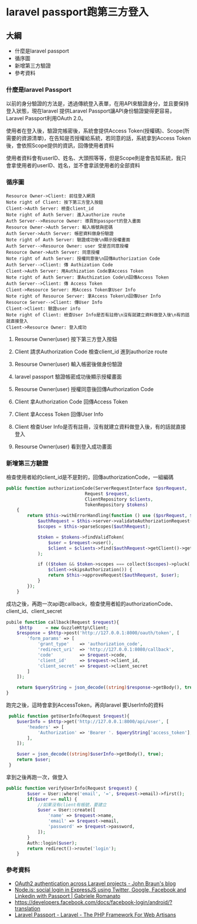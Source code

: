 # laravel passport跑第三方登入

## 大綱

- 什麼是laravel passport
- 循序圖
- 新增第三方驗證
- 參考資料

### 什麼是laravel Passport

以前的身分驗證的方法是，透過傳統登入表單，在用API來驗證身分，並且要保持登入狀態，現在laravel 提供Laravel Passport讓API身份驗證變得更容易，Laravel Passport利用OAuth 2.0。

使用者在登入後，驗證完帳密後，系統會提供Access Token(授權碼)、Scope(所需要的資源清單)，在告知是否授權給系統，若同意的話，系統拿到Access Token後，會依照Scope提供的資訊，回傳使用者資料

使用者資料會有userID、姓名、大頭照等等，但是Scope則是會告知系統，我只會拿使用者的userID、姓名，並不會拿該使用者的全部資料

### 循序圖

```sequence
Resource Owner->Client: 前往登入網頁
Note right of Client: 按下第三方登入按鈕
Client->Auth Server: 檢查client_id
Note right of Auth Server: 進入authorize route
Auth Server-->Resource Owner: 導頁到passport的登入畫面
Resource Owner->Auth Server: 輸入帳號與密碼
Auth Server->Auth Server: 帳密資料做身份驗證
Note right of Auth Server: 驗證成功後\n顯示授權畫面
Auth Server-->Resource Owner: user 受是否同意授權
Resource Owner->Auth Server: 同意授權
Note right of Auth Server: 授權同意後\n回傳Authorization Code
Auth Server-->Client: 傳 Authization Code
Client->Auth Server: 用Authization Code拿Access Token
Note right of Auth Server: 拿Authization Code\n回傳Access Token
Auth Server-->Client: 傳 Access Token
Client->Resource Server: 用Access Token拿User Info
Note right of Resource Server: 拿Access Token\n回傳User Info
Resource Server-->Client: 傳User Info
Client->Client: 驗證user info
Note right of Client: 檢查User Info是否有註冊\n沒有就建立資料做登入後\n有的話就直接登入
Client->Resource Owner: 登入成功
```

1. Resourse Owner(user) 按下第三方登入按鈕

2. Client 請求Authorization Code 檢查client_id 進到authorize route

3. Resourse Owner(user) 輸入帳密後做身份驗證

4. laravel passport 驗證帳密成功後顯示授權畫面

5. Resourse Owner(user) 授權同意後回傳Authorization Code

6. Client 拿Authorization Code 回傳Access Token

7. Client 拿Access Token 回傳User Info

8. Client 檢查User Info是否有註冊，沒有就建立資料做登入後，有的話就直接登入

9. Resourse Owner(user) 看到登入成功畫面

### 新增第三方驗證

檢查使用者給的client_id是不是對的，回傳authorizationCode，一組編碼

```php
public function authorizationCode(ServerRequestInterface $psrRequest,
                              Request $request,
                              ClientRepository $clients,
                              TokenRepository $tokens)
    {
        return $this->withErrorHandling(function () use ($psrRequest, $request, $clients, $tokens) {
            $authRequest = $this->server->validateAuthorizationRequest($psrRequest);
            $scopes = $this->parseScopes($authRequest);

            $token = $tokens->findValidToken(
                $user = $request->user(),
                $client = $clients->find($authRequest->getClient()->getIdentifier())
            );

            if (($token && $token->scopes === collect($scopes)->pluck('id')->all()) ||
                $client->skipsAuthorization()) {
                return $this->approveRequest($authRequest, $user);
            }
        });
    }
```

成功之後，再跑一次api跑callback，檢查使用者給的authorizationCode、client_id、client_secret

```php
pubile function callback(Request $request){
     $http     = new GuzzleHttp\Client;
    $response = $http->post('http://127.0.0.1:8000/oauth/token', [
        'form_params' => [
            'grant_type'    => 'authorization_code',
            'redirect_uri'  => 'http://127.0.0.1:8080/callback',
            'code'          => $request->code,
            'client_id'     => $request->client_id,
            'client_secret' => $request->client_secret
        ]
    ]);

    return $queryString = json_decode((string)$response->getBody(), true);
}
```

跑完之後，這時會拿到AccessToken，再向laravel 要UserInfo的資料

```php
 public function getUserInfo(Request $request){
    $userInfo = $http->get('http://127.0.0.1:8000/api/user', [
        'headers' => [
            'Authorization' => 'Bearer '. $queryString['access_token'],
        ],
    ]);

    $user = json_decode((string)$userInfo->getBody(), true);
    return $user;
 }
```

拿到之後再跑一次，做登入

```php
public function verifyUserInfo(Request $request) {
        $user = User::where('email', '=', $request->email)->first();
        if($user == null) {
            //如果沒有client有帳號，要建立
            $user = User::create([
                'name' => $request->name,
                'email' => $request->email,
                'password' => $request->password,
            ]);
        }
        Auth::login($user);
        return redirect()->route('login');
    }
```

### 參考資料

- [OAuth2 authentication across Laravel projects - John Braun&#x27;s blog](https://johnbraun.blog/posts/oauth2-authentication-across-laravel-projects)
- [Node.js: social login in ExpressJS using Twitter, Google, Facebook and Linkedin with Passport | Gabriele Romanato](https://gabrieleromanato.name/nodejs-social-login-in-expressjs-using-twitter-google-facebook-and-linkedin-with-passport)
- https://developers.facebook.com/docs/facebook-login/android/?translation
- [Laravel Passport - Laravel - The PHP Framework For Web Artisans](https://laravel.com/docs/6.x/passport)
